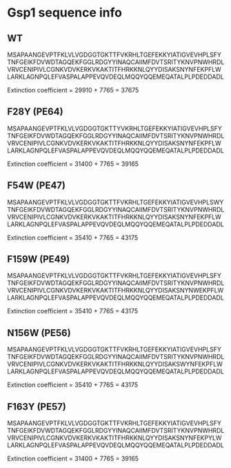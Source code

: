 # Gsp1 sequence info

## WT

MSAPAANGEVPTFKLVLVGDGGTGKTTFVKRHLTGEFEKKYIATIGVEVHPLSFYTNFGEIKFDVWDTAGQEKFGGLRDGYYINAQCAIIMFDVTSRITYKNVPNWHRDLVRVCENIPIVLCGNKVDVKERKVKAKTITFHRKKNLQYYDISAKSNYNFEKPFLWLARKLAGNPQLEFVASPALAPPEVQVDEQLMQQYQQEMEQATALPLPDEDDADL

Extinction coefficient = 29910 + 7765 = 37675

## F28Y (PE64)

MSAPAANGEVPTFKLVLVGDGGTGKTTYVKRHLTGEFEKKYIATIGVEVHPLSFYTNFGEIKFDVWDTAGQEKFGGLRDGYYINAQCAIIMFDVTSRITYKNVPNWHRDLVRVCENIPIVLCGNKVDVKERKVKAKTITFHRKKNLQYYDISAKSNYNFEKPFLWLARKLAGNPQLEFVASPALAPPEVQVDEQLMQQYQQEMEQATALPLPDEDDADL

Extinction coefficient = 31400 + 7765 = 39165

## F54W (PE47)

MSAPAANGEVPTFKLVLVGDGGTGKTTFVKRHLTGEFEKKYIATIGVEVHPLSWYTNFGEIKFDVWDTAGQEKFGGLRDGYYINAQCAIIMFDVTSRITYKNVPNWHRDLVRVCENIPIVLCGNKVDVKERKVKAKTITFHRKKNLQYYDISAKSNYNFEKPFLWLARKLAGNPQLEFVASPALAPPEVQVDEQLMQQYQQEMEQATALPLPDEDDADL

Extinction coefficient = 35410 + 7765 = 43175

## F159W (PE49)

MSAPAANGEVPTFKLVLVGDGGTGKTTFVKRHLTGEFEKKYIATIGVEVHPLSFYTNFGEIKFDVWDTAGQEKFGGLRDGYYINAQCAIIMFDVTSRITYKNVPNWHRDLVRVCENIPIVLCGNKVDVKERKVKAKTITFHRKKNLQYYDISAKSNYNWEKPFLWLARKLAGNPQLEFVASPALAPPEVQVDEQLMQQYQQEMEQATALPLPDEDDADL

Extinction coefficient = 35410 + 7765 = 43175

## N156W (PE56)

MSAPAANGEVPTFKLVLVGDGGTGKTTFVKRHLTGEFEKKYIATIGVEVHPLSFYTNFGEIKFDVWDTAGQEKFGGLRDGYYINAQCAIIMFDVTSRITYKNVPNWHRDLVRVCENIPIVLCGNKVDVKERKVKAKTITFHRKKNLQYYDISAKSWYNFEKPFLWLARKLAGNPQLEFVASPALAPPEVQVDEQLMQQYQQEMEQATALPLPDEDDADL

Extinction coefficient = 35410 + 7765 = 43175

## F163Y (PE57)

MSAPAANGEVPTFKLVLVGDGGTGKTTFVKRHLTGEFEKKYIATIGVEVHPLSFYTNFGEIKFDVWDTAGQEKFGGLRDGYYINAQCAIIMFDVTSRITYKNVPNWHRDLVRVCENIPIVLCGNKVDVKERKVKAKTITFHRKKNLQYYDISAKSNYNFEKPYLWLARKLAGNPQLEFVASPALAPPEVQVDEQLMQQYQQEMEQATALPLPDEDDADL

Extinction coefficient = 31400 + 7765 = 39165

